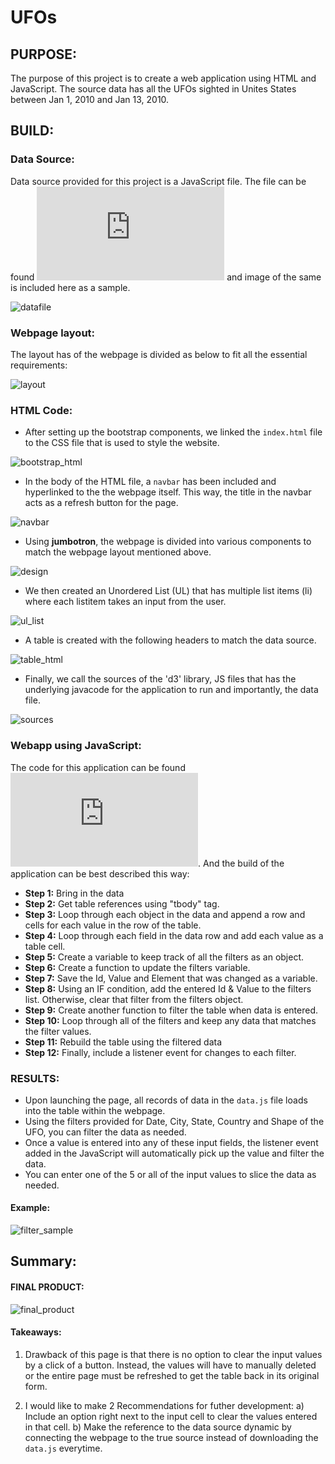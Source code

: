 # UFOs

## PURPOSE:
The purpose of this project is to create a web application using HTML and JavaScript. The source data has all the UFOs sighted in Unites States between Jan 1, 2010 and Jan 13, 2010. 

## BUILD:

### Data Source: 
Data source provided for this project is a JavaScript file. The file can be found ![HERE](https://github.com/MamidalaV/UFOs/blob/main/static/js/data.js) and image of the same is included here as a sample.

![datafile](https://user-images.githubusercontent.com/74985818/117519416-5c526100-af71-11eb-877e-c4569f22a072.png)

### Webpage layout:
The layout has of the webpage is divided as below to fit all the essential requirements:

![layout](https://user-images.githubusercontent.com/74985818/117519772-0383c800-af73-11eb-9c02-148b9b339f2d.png)

### HTML Code:
- After setting up the bootstrap components, we linked the `index.html` file to the CSS file that is used to style the website.

![bootstrap_html](https://user-images.githubusercontent.com/74985818/117519970-fca98500-af73-11eb-8539-db2b31c468a9.png)

- In the body of the HTML file, a `navbar` has been included and hyperlinked to the the webpage itself. This way, the title in the navbar acts as a refresh button for the page.

![navbar](https://user-images.githubusercontent.com/74985818/117520126-bacd0e80-af74-11eb-9f25-fb85f77f0d56.png)

- Using **jumbotron**, the webpage is divided into various components to match the webpage layout mentioned above.

![design](https://user-images.githubusercontent.com/74985818/117520265-56f71580-af75-11eb-9e42-8c1a150ef57b.png)

- We then created an Unordered List (UL) that has multiple list items (li) where each listitem takes an input from the user.

![ul_list](https://user-images.githubusercontent.com/74985818/117520323-a89fa000-af75-11eb-9b2b-fa955545143f.png)

- A table is created with the following headers to match the data source.

![table_html](https://user-images.githubusercontent.com/74985818/117520349-c3721480-af75-11eb-853f-be6bf86b2f7b.png)

- Finally, we call the sources of the 'd3' library, JS files that has the underlying javacode for the application to run and importantly, the data file.

![sources](https://user-images.githubusercontent.com/74985818/117520356-ce2ca980-af75-11eb-9533-ffd12ff46915.png)

### Webapp using JavaScript:

The code for this application can be found ![HERE](https://github.com/MamidalaV/UFOs/blob/main/static/js/app.js). And the build of the application can be best described this way:
- **Step 1:** Bring in the data
- **Step 2:** Get table references using "tbody" tag.
- **Step 3:** Loop through each object in the data and append a row and cells for each value in the row of the table.
- **Step 4:** Loop through each field in the data row and add each value as a table cell.
- **Step 5:** Create a variable to keep track of all the filters as an object.
- **Step 6:** Create a function to update the filters variable.
- **Step 7:** Save the Id, Value and Element that was changed as a variable.
- **Step 8:** Using an IF condition, add the entered Id & Value to the filters list. Otherwise, clear that filter from the filters object.
- **Step 9:** Create another function to filter the table when data is entered.
- **Step 10:** Loop through all of the filters and keep any data that matches the filter values.
- **Step 11:** Rebuild the table using the filtered data
- **Step 12:** Finally, include a listener event for changes to each filter.

### RESULTS:

- Upon launching the page, all records of data in the `data.js` file loads into the table within the webpage.
- Using the filters provided for Date, City, State, Country and Shape of the UFO, you can filter the data as needed.
- Once a value is entered into any of these input fields, the listener event added in the JavaScript will automatically pick up the value and filter the data.
- You can enter one of the 5 or all of the input values to slice the data as needed.

#### Example:
![filter_sample](https://user-images.githubusercontent.com/74985818/117520915-ee119c80-af78-11eb-8872-934dbea29a25.png)


## Summary:

#### FINAL PRODUCT:
![final_product](https://user-images.githubusercontent.com/74985818/117521296-0be00100-af7b-11eb-85cf-9d5e96e95a34.png)

#### Takeaways:
1. Drawback of this page is that there is no option to clear the input values by a click of a button. Instead, the values will have to manually deleted or the entire page must be refreshed to get the table back in its original form.

2. I would like to make 2 Recommendations for futher development:
    a) Include an option right next to the input cell to clear the values entered in that cell.
    b) Make the reference to the data source dynamic by connecting the webpage to the true source instead of downloading the `data.js` everytime.

